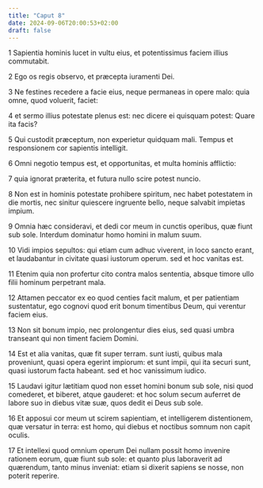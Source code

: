 ```yaml
---
title: "Caput 8"
date: 2024-09-06T20:00:53+02:00
draft: false
---
```



1 Sapientia hominis lucet in vultu eius, et potentissimus faciem illius commutabit.

2 Ego os regis observo, et præcepta iuramenti Dei.

3 Ne festines recedere a facie eius, neque permaneas in opere malo: quia omne, quod voluerit, faciet:

4 et sermo illius potestate plenus est: nec dicere ei quisquam potest: Quare ita facis?

5 Qui custodit præceptum, non experietur quidquam mali. Tempus et responsionem cor sapientis intelligit.

6 Omni negotio tempus est, et opportunitas, et multa hominis afflictio:

7 quia ignorat præterita, et futura nullo scire potest nuncio.

8 Non est in hominis potestate prohibere spiritum, nec habet potestatem in die mortis, nec sinitur quiescere ingruente bello, neque salvabit impietas impium.

9 Omnia hæc consideravi, et dedi cor meum in cunctis operibus, quæ fiunt sub sole. Interdum dominatur homo homini in malum suum.

10 Vidi impios sepultos: qui etiam cum adhuc viverent, in loco sancto erant, et laudabantur in civitate quasi iustorum operum. sed et hoc vanitas est.

11 Etenim quia non profertur cito contra malos sententia, absque timore ullo filii hominum perpetrant mala.

12 Attamen peccator ex eo quod centies facit malum, et per patientiam sustentatur, ego cognovi quod erit bonum timentibus Deum, qui verentur faciem eius.

13 Non sit bonum impio, nec prolongentur dies eius, sed quasi umbra transeant qui non timent faciem Domini.

14 Est et alia vanitas, quæ fit super terram. sunt iusti, quibus mala proveniunt, quasi opera egerint impiorum: et sunt impii, qui ita securi sunt, quasi iustorum facta habeant. sed et hoc vanissimum iudico.

15 Laudavi igitur lætitiam quod non esset homini bonum sub sole, nisi quod comederet, et biberet, atque gauderet: et hoc solum secum auferret de labore suo in diebus vitæ suæ, quos dedit ei Deus sub sole.

16 Et apposui cor meum ut scirem sapientiam, et intelligerem distentionem, quæ versatur in terra: est homo, qui diebus et noctibus somnum non capit oculis.

17 Et intellexi quod omnium operum Dei nullam possit homo invenire rationem eorum, quæ fiunt sub sole: et quanto plus laboraverit ad quærendum, tanto minus inveniat: etiam si dixerit sapiens se nosse, non poterit reperire.

